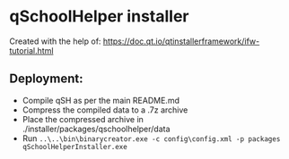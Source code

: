 # qSchoolHelper installer

Created with the help of: https://doc.qt.io/qtinstallerframework/ifw-tutorial.html

## Deployment:
- Compile qSH as per the main README.md
- Compress the compiled data to a .7z archive
- Place the compressed archive in ./installer/packages/qschoolhelper/data
- Run `..\..\bin\binarycreator.exe -c config\config.xml -p packages qSchoolHelperInstaller.exe`
